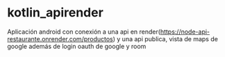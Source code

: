 # kotlin_apirender
Aplicación android con conexión a una api en render(https://node-api-restaurante.onrender.com/productos) y una api publica, vista de maps de google además de login oauth de google y room
